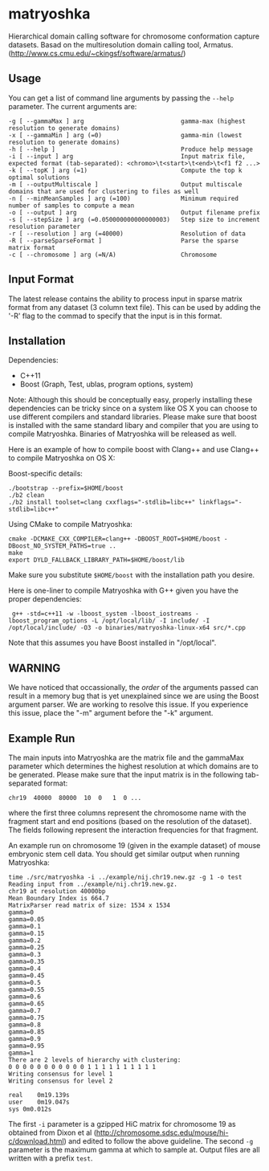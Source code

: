 matryoshka
==========

Hierarchical domain calling software for chromosome conformation capture datasets. Basad on the multiresolution domain calling tool, Armatus. (http://www.cs.cmu.edu/~ckingsf/software/armatus/)

Usage
-----

You can get a list of command line arguments by passing the `--help` parameter. The current arguments are:

	-g [ --gammaMax ] arg							gamma-max (highest resolution to generate domains)
	-x [ --gammaMin ] arg (=0)						gamma-min (lowest resolution to generate domains)
	-h [ --help ]									Produce help message
	-i [ --input ] arg								Input matrix file, expected format (tab-separated): <chromo>\t<start>\t<end>\t<f1 f2 ...>
	-k [ --topK ] arg (=1)							Compute the top k optimal solutions
	-m [ --outputMultiscale ]						Output multiscale domains that are used for clustering to files as well
	-n [ --minMeanSamples ] arg (=100)				Minimum required number of samples to compute a mean
	-o [ --output ] arg								Output filename prefix
	-s [ --stepSize ] arg (=0.050000000000000003)	Step size to increment resolution parameter
	-r [ --resolution ] arg (=40000)      			Resolution of data
	-R [ --parseSparseFormat ]            			Parse the sparse matrix format
	-c [ --chromosome ] arg (=N/A)					Chromosome

Input Format
------------

The latest release contains the ability to process input in sparse matrix format from any dataset (3 column text file). This can be used by adding the '-R' flag to the commad to specify that the input is in this format.  

Installation
------------

Dependencies:

* C++11
* Boost (Graph, Test, ublas, program options, system)

Note: Although this should be conceptually easy, properly installing these dependencies can be tricky since on a system like OS X you can choose to use different compilers and standard libraries.  Please make sure that boost is installed with the same standard libary and compiler that you are using to compile Matryoshka. Binaries of Matryoshka will be released as well.

Here is an example of how to compile boost with Clang++ and use Clang++ to compile Matryoshka on OS X:

Boost-specific details:

    ./bootstrap --prefix=$HOME/boost
    ./b2 clean
    ./b2 install toolset=clang cxxflags="-stdlib=libc++" linkflags="-stdlib=libc++"

Using CMake to compile Matryoshka:

    cmake -DCMAKE_CXX_COMPILER=clang++ -DBOOST_ROOT=$HOME/boost -DBoost_NO_SYSTEM_PATHS=true ..
    make
    export DYLD_FALLBACK_LIBRARY_PATH=$HOME/boost/lib

Make sure you substitute `$HOME/boost` with the installation path you desire.

Here is one-liner to compile Matryoshka with G++ given you have the proper dependencies:

     g++ -std=c++11 -w -lboost_system -lboost_iostreams -lboost_program_options -L /opt/local/lib/ -I include/ -I /opt/local/include/ -O3 -o binaries/matryoshka-linux-x64 src/*.cpp 

Note that this assumes you have Boost installed in "/opt/local".

WARNING
-------

We have noticed that occassionally, the *order* of the arguments passed can result in a memory bug that is yet unexplained since we are using the Boost argument parser.  We are working to resolve this issue.  If you experience this issue, place the "-m" argument before the "-k" argument.

Example Run
-----------

The main inputs into Matryoshka are the matrix file and the gammaMax parameter which determines the highest resolution at which domains are to be generated. Please make sure that the input matrix is in the following tab-separated format:

    chr19  40000  80000  10  0   1  0 ...

where the first three columns represent the chromosome name with the fragment start and end positions (based on the resolution of the dataset). The fields following represent the interaction frequencies for that fragment.

An example run on chromosome 19 (given in the example dataset) of mouse embryonic stem cell data. You should get similar output when running Matryoshka:

	time ./src/matryoshka -i ../example/nij.chr19.new.gz -g 1 -o test
	Reading input from ../example/nij.chr19.new.gz.
	chr19 at resolution 40000bp
	Mean Boundary Index is 664.7
	MatrixParser read matrix of size: 1534 x 1534
	gamma=0
	gamma=0.05
	gamma=0.1
	gamma=0.15
	gamma=0.2
	gamma=0.25
	gamma=0.3
	gamma=0.35
	gamma=0.4
	gamma=0.45
	gamma=0.5
	gamma=0.55
	gamma=0.6
	gamma=0.65
	gamma=0.7
	gamma=0.75
	gamma=0.8
	gamma=0.85
	gamma=0.9
	gamma=0.95
	gamma=1
	There are 2 levels of hierarchy with clustering: 
	0 0 0 0 0 0 0 0 0 0 0 1 1 1 1 1 1 1 1 1 1 
	Writing consensus for level 1
	Writing consensus for level 2

	real	0m19.139s
	user	0m19.047s
	sys	0m0.012s


The first `-i` parameter is a gzipped HiC matrix for chromosome 19 as obtained from Dixon et al (http://chromosome.sdsc.edu/mouse/hi-c/download.html) and edited to follow the above guideline. The second `-g` parameter is the maximum gamma at which to sample at. Output files are all written with a prefix `test`.
